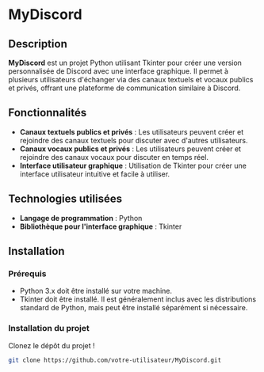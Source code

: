 # MyDiscord

## Description

**MyDiscord** est un projet Python utilisant Tkinter pour créer une version personnalisée de Discord avec une interface graphique. Il permet à plusieurs utilisateurs d'échanger via des canaux textuels et vocaux publics et privés, offrant une plateforme de communication similaire à Discord.

## Fonctionnalités

- **Canaux textuels publics et privés** : Les utilisateurs peuvent créer et rejoindre des canaux textuels pour discuter avec d'autres utilisateurs.
- **Canaux vocaux publics et privés** : Les utilisateurs peuvent créer et rejoindre des canaux vocaux pour discuter en temps réel.
- **Interface utilisateur graphique** : Utilisation de Tkinter pour créer une interface utilisateur intuitive et facile à utiliser.

## Technologies utilisées

- **Langage de programmation** : Python
- **Bibliothèque pour l'interface graphique** : Tkinter

## Installation

### Prérequis

- Python 3.x doit être installé sur votre machine.
- Tkinter doit être installé. Il est généralement inclus avec les distributions standard de Python, mais peut être installé séparément si nécessaire.

### Installation du projet

Clonez le dépôt du projet !

   ```bash
   git clone https://github.com/votre-utilisateur/MyDiscord.git
